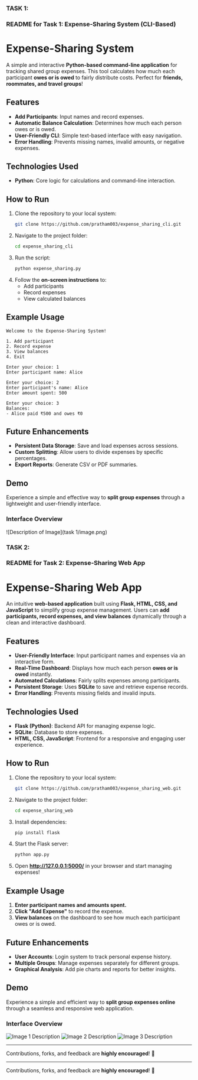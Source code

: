 ### TASK 1:
### **README for Task 1: Expense-Sharing System (CLI-Based)**  

# **Expense-Sharing System**  

A simple and interactive **Python-based command-line application** for tracking shared group expenses. This tool calculates how much each participant **owes or is owed** to fairly distribute costs. Perfect for **friends, roommates, and travel groups**!  

## **Features**  
- **Add Participants**: Input names and record expenses.  
- **Automatic Balance Calculation**: Determines how much each person owes or is owed.  
- **User-Friendly CLI**: Simple text-based interface with easy navigation.  
- **Error Handling**: Prevents missing names, invalid amounts, or negative expenses.  

## **Technologies Used**  
- **Python**: Core logic for calculations and command-line interaction.  

## **How to Run**  
1. Clone the repository to your local system:  
   ```bash
   git clone https://github.com/pratham003/expense_sharing_cli.git
   ```
2. Navigate to the project folder:  
   ```bash
   cd expense_sharing_cli
   ```
3. Run the script:  
   ```bash
   python expense_sharing.py
   ```
4. Follow the **on-screen instructions** to:  
   - Add participants  
   - Record expenses  
   - View calculated balances  

## **Example Usage**  
```
Welcome to the Expense-Sharing System!

1. Add participant  
2. Record expense  
3. View balances  
4. Exit  

Enter your choice: 1  
Enter participant name: Alice  

Enter your choice: 2  
Enter participant's name: Alice  
Enter amount spent: 500  

Enter your choice: 3  
Balances:  
- Alice paid ₹500 and owes ₹0  
```

## **Future Enhancements**  
- **Persistent Data Storage**: Save and load expenses across sessions.  
- **Custom Splitting**: Allow users to divide expenses by specific percentages.  
- **Export Reports**: Generate CSV or PDF summaries.  

## **Demo**  

Experience a simple and effective way to **split group expenses** through a lightweight and user-friendly interface.  

### **Interface Overview**  

![Description of Image](task 1/image.png)


### TASK 2:
### **README for Task 2: Expense-Sharing Web App**  

# **Expense-Sharing Web App**  

An intuitive **web-based application** built using **Flask, HTML, CSS, and JavaScript** to simplify group expense management. Users can **add participants, record expenses, and view balances** dynamically through a clean and interactive dashboard.  

## **Features**  
- **User-Friendly Interface**: Input participant names and expenses via an interactive form.  
- **Real-Time Dashboard**: Displays how much each person **owes or is owed** instantly.  
- **Automated Calculations**: Fairly splits expenses among participants.  
- **Persistent Storage**: Uses **SQLite** to save and retrieve expense records.  
- **Error Handling**: Prevents missing fields and invalid inputs.  

## **Technologies Used**  
- **Flask (Python)**: Backend API for managing expense logic.  
- **SQLite**: Database to store expenses.  
- **HTML, CSS, JavaScript**: Frontend for a responsive and engaging user experience.  

## **How to Run**  
1. Clone the repository to your local system:  
   ```bash
   git clone https://github.com/pratham003/expense_sharing_web.git
   ```
2. Navigate to the project folder:  
   ```bash
   cd expense_sharing_web
   ```
3. Install dependencies:  
   ```bash
   pip install flask
   ```
4. Start the Flask server:  
   ```bash
   python app.py
   ```
5. Open **http://127.0.0.1:5000/** in your browser and start managing expenses!  

## **Example Usage**  
1. **Enter participant names and amounts spent.**  
2. **Click "Add Expense"** to record the expense.  
3. **View balances** on the dashboard to see how much each participant owes or is owed.  

## **Future Enhancements**  
- **User Accounts**: Login system to track personal expense history.  
- **Multiple Groups**: Manage expenses separately for different groups.  
- **Graphical Analysis**: Add pie charts and reports for better insights.  

## **Demo**  

Experience a simple and efficient way to **split group expenses online** through a seamless and responsive web application.  

### **Interface Overview**  

![Image 1 Description](image1.png)
![Image 2 Description](image2.png)
![Image 3 Description](image3.png)

---

Contributions, forks, and feedback are **highly encouraged**! 🚀


---

Contributions, forks, and feedback are **highly encouraged**! 🚀
